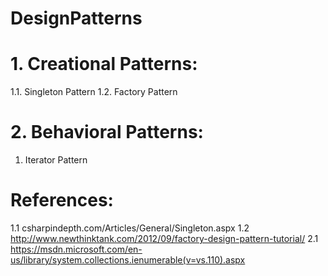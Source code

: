 # DesignPatterns

# 1. Creational Patterns:
1.1. Singleton Pattern
1.2. Factory Pattern 

# 2. Behavioral Patterns:
1. Iterator Pattern 

# References:
1.1  csharpindepth.com/Articles/General/Singleton.aspx
1.2  http://www.newthinktank.com/2012/09/factory-design-pattern-tutorial/
2.1  https://msdn.microsoft.com/en-us/library/system.collections.ienumerable(v=vs.110).aspx